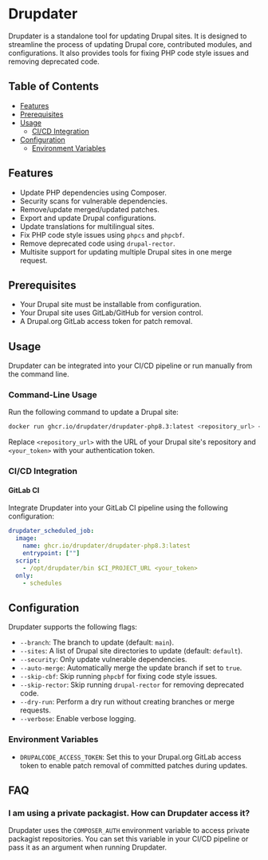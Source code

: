 # Drupdater

Drupdater is a standalone tool for updating Drupal sites. It is designed to streamline the process of updating Drupal core, contributed modules, and configurations. It also provides tools for fixing PHP code style issues and removing deprecated code.

## Table of Contents
- [Features](#features)
- [Prerequisites](#prerequisites)
- [Usage](#usage)
  - [CI/CD Integration](#cicd-integration)
- [Configuration](#configuration)
  - [Environment Variables](#environment-variables)

## Features

- Update PHP dependencies using Composer.
- Security scans for vulnerable dependencies.
- Remove/update merged/updated patches.
- Export and update Drupal configurations.
- Update translations for multilingual sites.
- Fix PHP code style issues using `phpcs` and `phpcbf`.
- Remove deprecated code using `drupal-rector`.
- Multisite support for updating multiple Drupal sites in one merge request.

## Prerequisites
- Your Drupal site must be installable from configuration.
- Your Drupal site uses GitLab/GitHub for version control.
- A Drupal.org GitLab access token for patch removal.

## Usage

Drupdater can be integrated into your CI/CD pipeline or run manually from the command line.

### Command-Line Usage

Run the following command to update a Drupal site:

```bash
docker run ghcr.io/drupdater/drupdater-php8.3:latest <repository_url> <your_token>
```

Replace `<repository_url>` with the URL of your Drupal site's repository and `<your_token>` with your authentication token.

### CI/CD Integration

#### GitLab CI

Integrate Drupdater into your GitLab CI pipeline using the following configuration:

```yaml
drupdater_scheduled_job:
  image: 
    name: ghcr.io/drupdater/drupdater-php8.3:latest
    entrypoint: [""]
  script: 
    - /opt/drupdater/bin $CI_PROJECT_URL <your_token>
  only:
    - schedules
```

## Configuration

Drupdater supports the following flags:

- `--branch`: The branch to update (default: `main`).
- `--sites`: A list of Drupal site directories to update (default: `default`).
- `--security`: Only update vulnerable dependencies.
- `--auto-merge`: Automatically merge the update branch if set to `true`.
- `--skip-cbf`: Skip running `phpcbf` for fixing code style issues.
- `--skip-rector`: Skip running `drupal-rector` for removing deprecated code.
- `--dry-run`: Perform a dry run without creating branches or merge requests.
- `--verbose`: Enable verbose logging.

### Environment Variables

- `DRUPALCODE_ACCESS_TOKEN`: Set this to your Drupal.org GitLab access token to enable patch removal of committed patches during updates.

## FAQ

### I am using a private packagist. How can Drupdater access it?

Drupdater uses the `COMPOSER_AUTH` environment variable to access private packagist repositories. You can set this variable in your CI/CD pipeline or pass it as an argument when running Drupdater.
